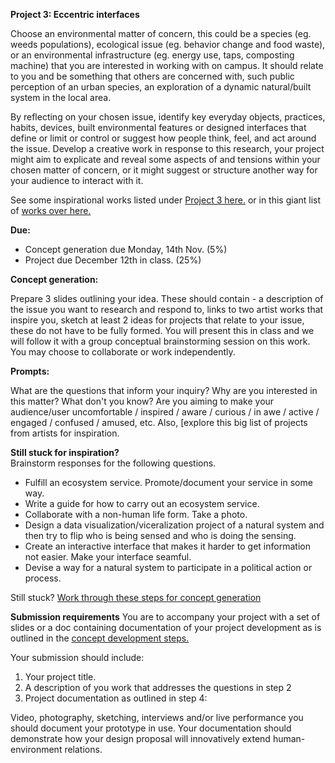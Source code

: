 **Project 3: Eccentric interfaces**

Choose an environmental matter of concern, this could be a species (eg. weeds populations), ecological issue (eg. behavior change and food waste), or an environmental infrastructure (eg. energy use, taps, composting machine) that you are interested in working with on campus. It should relate to you and be something that others are concerned with, such public perception of an urban species, an exploration of a dynamic natural/built system in the local area.   

By reflecting on your chosen issue, identify key everyday objects, practices, habits, devices, built environmental features or designed interfaces that define or limit or control or suggest how people think, feel, and act around the issue. Develop a creative work in response to this research, your project might aim to explicate and reveal some aspects of and tensions within your chosen matter of concern, or it might suggest or structure another way for your audience to interact with it. 

See some inspirational works listed under [Project 3 here.](www.des.tegabrain.com) or in this giant list of [works over here.](https://github.com/tegacodes/Dark-Ecology-Studio/blob/master/practice.md)

**Due:**   

* Concept generation due Monday, 14th Nov. (5%)  
* Project due December 12th in class. (25%)  

**Concept generation:**  

Prepare 3 slides outlining your idea. These should contain - a description of the issue you want to research and respond to, links to two artist works that inspire you, sketch at least 2 ideas for projects that relate to your issue, these do not have to be fully formed. You will present this in class and we will follow it with a group conceptual brainstorming session on this work. You may choose to collaborate or work independently.

**Prompts:**

What are the questions that inform your inquiry? Why are you interested in this matter? What don't you know?
Are you aiming to make your audience/user uncomfortable / inspired / aware / curious / in awe / active / engaged / confused / amused, etc.
Also, [explore this big list of projects from artists for inspiration.

**Still stuck for inspiration?**  
Brainstorm responses for the following questions.

* Fulfill an ecosystem service. Promote/document your service in some way.
* Write a guide for how to carry out an ecosystem service.
* Collaborate with a non-human life form. Take a photo.
* Design a data visualization/viceralization project of a natural system and then try to flip who is being sensed and who is doing the sensing.
* Create an interactive interface that makes it harder to get information not easier. Make your interface seamful.
* Devise a way for a natural system to participate in a political action or process.

Still stuck? [Work through these steps for concept generation](https://github.com/tegacodes/Dark-Ecology-Studio/blob/master/concept-dev.md)

**Submission requirements**
You are to accompany your project with a set of slides or a doc containing documentation of your project development as is outlined in the [concept development steps.](https://github.com/tegacodes/Dark-Ecology-Studio/blob/master/concept-dev.md)

Your submission should include:

1. Your project title.
2. A description of you work that addresses the questions in step 2
3. Project documentation as outlined in step 4: 

Video, photography, sketching, interviews and/or live performance you should document your prototype in use. Your documentation should demonstrate how your design proposal will innovatively extend human-environment relations.

